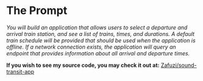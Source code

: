 # **The Prompt**

_You will build an application that allows users to select a departure and arrival train station, and see a list of trains, times, and durations. A default train schedule will be provided that should be used when the application is offline. If a network connection exists, the application will query an endpoint that provides information about all arrival and departure times._

**If you wish to see my source code, you may check it out at:** [Zafuzi/sound-transit-app](http://github.com/Zafuzi/sound-transit-app "Zafuzi/sound-transit-app")
